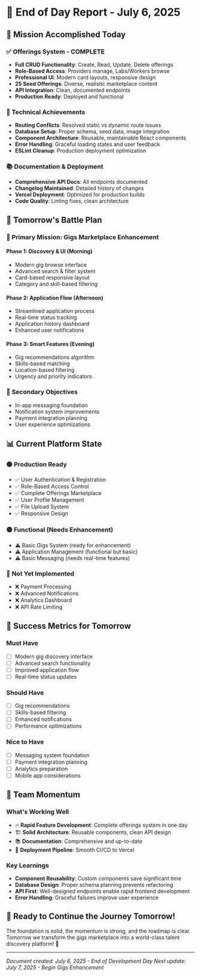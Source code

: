 # 🌙 End of Day Report - July 6, 2025

## 🎯 **Mission Accomplished Today**

### ✅ **Offerings System - COMPLETE**
- **Full CRUD Functionality**: Create, Read, Update, Delete offerings
- **Role-Based Access**: Providers manage, Labs/Workers browse
- **Professional UI**: Modern card layouts, responsive design
- **25 Seed Offerings**: Diverse, realistic marketplace content
- **API Integration**: Clean, documented endpoints
- **Production Ready**: Deployed and functional

### 🔧 **Technical Achievements**
- **Routing Conflicts**: Resolved static vs dynamic route issues
- **Database Setup**: Proper schema, seed data, image integration  
- **Component Architecture**: Reusable, maintainable React components
- **Error Handling**: Graceful loading states and user feedback
- **ESLint Cleanup**: Production deployment optimization

### 📚 **Documentation & Deployment**
- **Comprehensive API Docs**: All endpoints documented
- **Changelog Maintained**: Detailed history of changes
- **Vercel Deployment**: Optimized for production builds
- **Code Quality**: Linting fixes, clean architecture

## 🚀 **Tomorrow's Battle Plan**

### 🎪 **Primary Mission: Gigs Marketplace Enhancement**

#### **Phase 1: Discovery & UI (Morning)**
- Modern gig browse interface
- Advanced search & filter system
- Card-based responsive layout
- Category and skill-based filtering

#### **Phase 2: Application Flow (Afternoon)**  
- Streamlined application process
- Real-time status tracking
- Application history dashboard
- Enhanced user notifications

#### **Phase 3: Smart Features (Evening)**
- Gig recommendations algorithm
- Skills-based matching
- Location-based filtering
- Urgency and priority indicators

### 💬 **Secondary Objectives**
- In-app messaging foundation
- Notification system improvements
- Payment integration planning
- User experience optimizations

## 📊 **Current Platform State**

### 🟢 **Production Ready**
- ✅ User Authentication & Registration
- ✅ Role-Based Access Control
- ✅ Complete Offerings Marketplace
- ✅ User Profile Management
- ✅ File Upload System
- ✅ Responsive Design

### 🟡 **Functional (Needs Enhancement)**
- ⚠️ Basic Gigs System (ready for enhancement)
- ⚠️ Application Management (functional but basic)
- ⚠️ Basic Messaging (needs real-time features)

### 🔴 **Not Yet Implemented**
- ❌ Payment Processing
- ❌ Advanced Notifications
- ❌ Analytics Dashboard
- ❌ API Rate Limiting

## 🎯 **Success Metrics for Tomorrow**

### **Must Have**
- [ ] Modern gig discovery interface
- [ ] Advanced search functionality  
- [ ] Improved application flow
- [ ] Real-time status updates

### **Should Have**
- [ ] Gig recommendations
- [ ] Skills-based filtering
- [ ] Enhanced notifications
- [ ] Performance optimizations

### **Nice to Have**
- [ ] Messaging system foundation
- [ ] Payment integration planning
- [ ] Analytics preparation
- [ ] Mobile app considerations

## 💪 **Team Momentum**

### **What's Working Well**
- 🔥 **Rapid Feature Development**: Complete offerings system in one day
- 🏗️ **Solid Architecture**: Reusable components, clean API design
- 📚 **Documentation**: Comprehensive and up-to-date
- 🚀 **Deployment Pipeline**: Smooth CI/CD to Vercel

### **Key Learnings**
- **Component Reusability**: Custom components save significant time
- **Database Design**: Proper schema planning prevents refactoring
- **API First**: Well-designed endpoints enable rapid frontend development
- **Error Handling**: Graceful failures improve user experience

## 🌟 **Ready to Continue the Journey Tomorrow!**

The foundation is solid, the momentum is strong, and the roadmap is clear. 
Tomorrow we transform the gigs marketplace into a world-class talent discovery platform! 🚀

---
*Document created: July 6, 2025 - End of Development Day*
*Next update: July 7, 2025 - Begin Gigs Enhancement*
